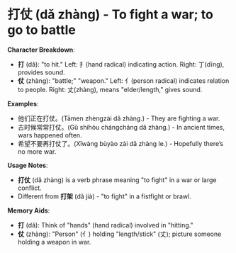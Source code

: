 # **打仗 (dǎ zhàng) - To fight a war; to go to battle**

**Character Breakdown**:  
- **打** (dǎ): "to hit." Left: 扌(hand radical) indicating action. Right: 丁(dīng), provides sound.  
- **仗** (zhàng): "battle;" "weapon." Left: 亻(person radical) indicates relation to people. Right: 丈(zhàng), means "elder/length," gives sound.

**Examples**:  
- 他们正在打仗。(Tāmen zhèngzài dǎ zhàng.) - They are fighting a war.  
- 古时候常常打仗。(Gǔ shíhòu chángcháng dǎ zhàng.) - In ancient times, wars happened often.  
- 希望不要再打仗了。(Xīwàng bùyào zài dǎ zhàng le.) - Hopefully there’s no more war.

**Usage Notes**:  
- **打仗** (dǎ zhàng) is a verb phrase meaning "to fight" in a war or large conflict.  
- Different from **打架** (dǎ jià) - "to fight" in a fistfight or brawl.

**Memory Aids**:  
- **打** (dǎ): Think of "hands" (hand radical) involved in "hitting."  
- **仗** (zhàng): "Person" (亻) holding "length/stick" (丈); picture someone holding a weapon in war.